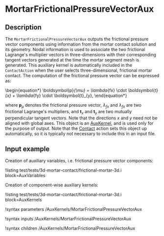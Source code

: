 # MortarFrictionalPressureVectorAux

## Description

The `MortarFrictionalPressureVectorAux` outputs the frictional pressure vector components using information from the mortar contact solution and its
geometry. Nodal information is used to associate the two frictional Lagrange's multiplier vectors in three-dimensions with their corresponding
tangent vectors generated at the time the mortar segment mesh is generated. This auxiliary kernel is automatically included in the `ContactAction` when the user selects three-dimensional, frictional mortar contact.
The computation of the frictional pressure vector can be expressed as:

\begin{equation*}
  \boldsymbol{p}_{\mu} = \lambda_{fx} \cdot \boldsymbol{t}_{x} + \lambda_{fy} \cdot \boldsymbol{t}_{y},
\end{equation*}

where $\boldsymbol{p}_{\mu}$ denotes the frictional pressure vector, $\lambda_{fx}$ and $\lambda_{fx}$ are two frictional Lagrange's multipliers, and $\boldsymbol{t}_{x}$ and $\boldsymbol{t}_{y}$ are two mutually perpendicular tangent vectors. Note that the directions $x$ and $y$ need not be aligned with global axes. This object is an [AuxKernel](framework:AuxKernels/index.md), and is used only for the purpose of output. Note that the [Contact](Contact/index.md) action sets this object up automatically, so it is typically not necessary to include this in an input file.

## Input example

Creation of auxiliary variables, i.e. frictional pressure vector components:

!listing test/tests/3d-mortar-contact/frictional-mortar-3d.i block=AuxVariables

Creation of component-wise auxiliary kernels:

!listing test/tests/3d-mortar-contact/frictional-mortar-3d.i block=AuxKernels

!syntax parameters /AuxKernels/MortarFrictionalPressureVectorAux

!syntax inputs /AuxKernels/MortarFrictionalPressureVectorAux

!syntax children /AuxKernels/MortarFrictionalPressureVectorAux
